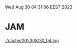 Wed Aug 30 04:31:06 EEST 2023
# JAM
<a href='./cache/202308/30_04.log'>./cache/202308/30_04.log</a>
